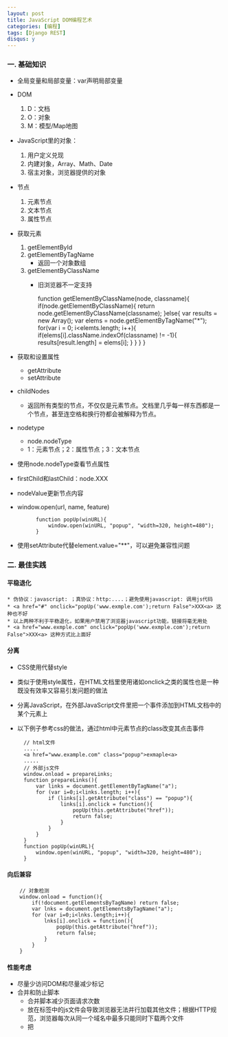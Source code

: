 ```yaml
---
layout: post
title: JavaScript DOM编程艺术
categories: [编程]
tags: [Django REST]
disqus: y
---
```

### 一. 基础知识
* 全局变量和局部变量：var声明局部变量
* DOM
    1. D：文档
    2. O：对象
    3. M：模型/Map地图
* JavaScript里的对象：
    1. 用户定义兑现
    2. 内建对象，Array、Math、Date
    3. 宿主对象，浏览器提供的对象
* 节点
    1. 元素节点
    2. 文本节点
    3. 属性节点
* 获取元素
    1. getElementById
    2. getElementByTagName
        * 返回一个对象数组
    3. getElementByClassName
        * 旧浏览器不一定支持

            function getElementByClassName(node, classname){
                if(node.getElementByClassName){
                    return node.getElementByClassName(classname);
                }else{
                    var results = new Array();
                    var elems = node.getElementByTagName("*");
                    for(var i = 0; i<elemts.length; i++){
                        if(elems[i].className.indexOf(classname) != -1){
                            results[result.length] = elems[i];
                        }
                    }
                }
            }

* 获取和设置属性
    * getAttribute
    * setAttribute
* childNodes
    * 返回所有类型的节点，不仅仅是元素节点。文档里几乎每一样东西都是一个节点，甚至连空格和换行符都会被解释为节点。
* nodetype
    * node.nodeType
    * 1：元素节点；2：属性节点；3：文本节点
* 使用node.nodeType查看节点属性
* firstChild和lastChild：node.XXX
* nodeValue更新节点内容
* window.open(url, name, feature)

            function popUp(winURL){
                window.open(winURL, "popup", "width=320, height=480");
            }

* 使用setAttribute代替element.value="**"，可以避免兼容性问题

### 二. 最佳实践
#### 平稳退化

    * 伪协议：javascript: ；真协议：http:....；避免使用javascript: 调用js代码
    * <a href="#" onclick="popUp('www.exmple.com');return False">XXX<a> 这种也不好
    * 以上两种不利于平稳退化，如果用户禁用了浏览器javascript功能，链接将毫无用处
    * <a href="www.exmple.com" onclick="popUp('www.exmple.com');return False">XXX<a> 这种方式比上面好

#### 分离
* CSS使用<link>代替style
* 类似于使用style属性，在HTML文档里使用诸如onclick之类的属性也是一种既没有效率又容易引发问题的做法
* 分离JavaScript，在外部JavaScript文件里把一个事件添加到HTML文档中的某个元素上
* 以下例子参考css的做法，通过html中元素节点的class改变其点击事件

        // html文件
        .....
        <a href="www.example.com" class="popup">exmaple<a>
        .....
        // 外部js文件
        window.onload = prepareLinks;
        function prepareLinks(){
            var links = document.getElementByTagName("a");
            for (var i=0;i<links.length; i++){
                if (links[i].getAttribute("class") == "popup"){
                    links[i].onclick = function(){
                        popUp(this.getAttribute("href"));
                        return false;
                    }
                }
            }
        }
        function popUp(winURL){
            window.open(winURL, "popup", "width=320, height=480");
        }

#### 向后兼容

        // 对象检测
        window.onload = function(){
            if(!document.getElementsByTagName) return false;
            var lnks = document.getElementsByTagName("a");
            for (var i=0;i<lnks.length;i++){
                lnks[i].onclick = function(){
                    popUp(this.getAttribute("href"));
                    return false;
                }
            }
        }

#### 性能考虑
* 尽量少访问DOM和尽量减少标记
* 合并和防止脚本
    * 合并脚本减少页面请求次数
    * 放在<head>标签中的js文件会导致浏览器无法并行加载其他文件；根据HTTP规范，浏览器每次从同一个域名中最多只能同时下载两个文件
    * 把<script>放到文档末尾，<body>标记前
* 使用工具压缩脚本

### 三. 图片库改进

        // html
        <ul id="imagegallery">
            // 为ul指定id，方便js和css操作
            <li><a href="images/firstpic.jpg" title="first picture">first</a></li>
            <li><a href="images/secondpic.jpg" title="second picture">second</a></li>
            <li><a href="images/thirdpic.jpg" title="third picture">third</a></li>
        </ul>

        function showPic(whichpic){
            // 将占位的图片替换为链接所指的图片

            // 优化后，增加了一些判断
            if (!document.getElementById("placeholder"))return false;
            var source = whichpic.getAttribute("href");

            // 判断占位图片是不是真的，nodeName返回的都是大写字母的值
            if (placeholder.nodeName != "IMG") return false;
            var placeholder = document.getElementById("placeholder");
            placeholder.setAttribute("src", source);

            if (document.getElementById("description")){
                var text = whichpic.getAttribute("title") ? whichpic.getAttribute("title") : "";
                var description = document.getElementById("description");
                if (description.firstChild.nodeType ==3){
                    description.firstChild.nodeValue = text;
                }
            }

            // 最开始的版本没有return值
            // return true是为了方便prepareGallery判断
            // 在改变链接点击事件后，是return false阻止链接的默认跳转行为
            // 还是return true允许该行为
            return true;
        }

        function prepareGallery(){
            // 不必过于拘泥于 结构化程序设计原则：函数应该只有一个入口和一个出口
            if (!document.getElementByTagName) return false;
            if (!document.getElementById) return false;
            if (!document.getElementById("imagegallery")) return false;

            var gallery = document.getElementById("imagegallery");
            var links = gallery.getElementByTagName("a");
            for (var i=0;i<links.length;i++){
                links[i].onclick = function(){
                    // showPic(this);
                    // reutrn false;
                    // 改进
                    return showPic(this) ? false : true;
                }
            }
        }

        // onload事件
        // 不能简单地使用 window.onload = firstFunction
        // 否则window.onload = secondFunction会覆盖第一个
        window.onload = function(){
            firstFunction();
            secondFunction();
        }

        // 更好的方法
        function addLoadEvent(func){
            var oldonload = window.onload;
            if (typeof window.onload != 'function') {
                window.onload = func;
            } else {
                window.onload = function() {
                    oldonload();
                    func();
                }
            }
        }
        addLoadEvent(prepareGallery);







